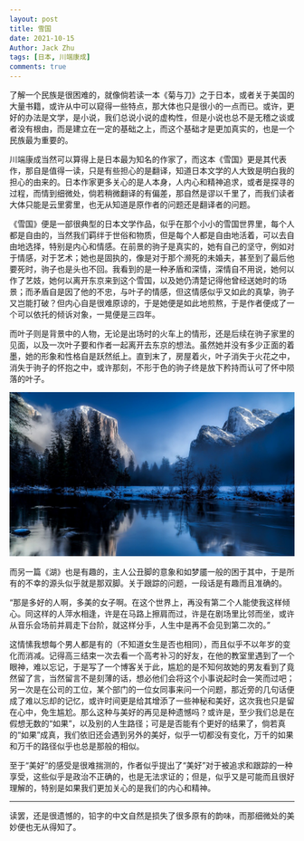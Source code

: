 ```yaml
---
layout: post
title: 雪国
date: 2021-10-15
Author: Jack Zhu
tags: [日本, 川端康成]
comments: true
---
```


了解一个民族是很困难的，就像倘若读一本《菊与刀》之于日本，或者关于美国的大量书籍，或许从中可以窥得一些特点，那大体也只是很小的一点而已。或许，更好的办法是文学，是小说，我们总说小说的虚构性，但是小说也总不是无稽之谈或者没有根由，而是建立在一定的基础之上，而这个基础才是更加真实的，也是一个民族最为重要的。

川端康成当然可以算得上是日本最为知名的作家了，而这本《雪国》更是其代表作，那自是值得一读，只是有些担心的是翻译，知道日本文学的人大致是明白我的担心的由来的。日本作家更多关心的是人本身，人内心和精神追求，或者是探寻的过程，而情到细微处，倘若稍微翻译的有偏差，那自然是谬以千里了，而我们读者大体只能是云里雾里，也无从知道是原作者的问题还是翻译者的问题。

《雪国》便是一部很典型的日本文学作品，似乎在那个小小的雪国世界里，每个人都是自由的，当然我们羁绊于世俗和物质，但是每个人都是自由地活着，可以去自由地选择，特别是内心和情感。在前景的驹子是真实的，她有自己的坚守，例如对于情感，对于艺术；她也是固执的，像是对于那个濒死的未婚夫，甚至到了最后他要死时，驹子也是头也不回。我看到的是一种矛盾和深情，深情自不用说，她何以作了艺妓，她何以离开东京来到这个雪国，以及她仍清楚记得他曾经送她时的场景；而矛盾自是因了他的不忠，与叶子的情感，但这情感似乎又如此的真挚，驹子又岂能打破？但内心自是很难原谅的，于是她便是如此地煎熬，于是作者便成了一个可以依托的倾诉对象，一晃便是三四年。

而叶子则是背景中的人物，无论是出场时的火车上的情形，还是后续在驹子家里的见面，以及一次叶子要和作者一起离开去东京的想法。虽然她并没有多少正面的着墨，她的形象和性格自是跃然纸上。直到末了，房屋着火，叶子消失于火花之中，消失于驹子的怀抱之中，或许那刻，不形于色的驹子终是放下矜持而认可了怀中陨落的叶子。

![snowing](../assets/images/snowing.png)

而另一篇《湖》也是有趣的，主人公丑脚的意象和如梦靥一般的困于其中，于是所有的不幸的源头似乎就是那双脚。关于跟踪的问题，一段话是有趣而且准确的。

“那是多好的人啊，多美的女子啊。在这个世界上，再没有第二个人能使我这样倾心。同这样的人萍水相逢，许是在马路上擦肩而过，许是在剧场里比邻而坐，或许从音乐会场前并肩走下台阶，就这样分手，人生中是再不会见到第二次的。”

这情愫我想每个男人都是有的（不知道女生是否也相同），而且似乎不以年岁的变化而消减。记得高三结束一次去看一个高考补习的好友，在他的教室里遇到了一个眼神，难以忘记，于是写了一个博客关于此，尴尬的是不知何故她的男友看到了竟然留了言，当然留言不是刻薄的话，想必他们会将这个小事说起时会一笑而过吧；另一次是在公司的工位，某个部门的一位女同事来问一个问题，那近旁的几句话便成了难以忘却的记忆，或许时间更是给其增添了一些神秘和美好，这次我也只是留在心中，免生尴尬。那么这种与美好的再见是种遗憾吗？或许是，至少我们总是在假想无数的“如果”，以及别的人生路径；可是是否能有个更好的结果了，倘若真的“如果”成真，我们依旧还会遇到另外的美好，似乎一切都没有变化，万千的如果和万千的路径似乎也总是那般的相似。

至于“美好”的感受是很难揣测的，作者似乎提出了“美好”对于被追求和跟踪的一种享受，这些似乎是政治不正确的，也是无法求证的；但是，似乎又是可能而且很好理解的，特别是如果我们更加关心的是我们的内心和精神。

----

读罢，还是很遗憾的，铅字的中文自然是损失了很多原有的韵味，而那细微处的美妙便也无从得知了。